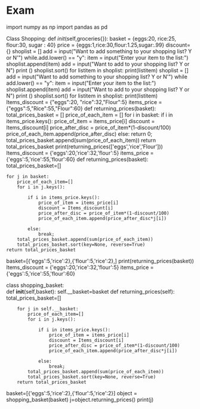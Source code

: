 # Exam
import numpy as np
import pandas as pd

Class Shopping:
       def _init_(self,groceries{}):
         basket = {eggs:20, rice:25, flour:30, sugar : 40}
         price = {eggs:1,rice:30,flour:1.25,sugar:.99}
        discount={}
        shoplist = []
        add = input("Want to add something to your shopping list? Y or N'")
    while.add.lower() == "y":
    item = input("Enter your item to the list:")
    shoplist.append(item)
    add = input("Want to add to your shopping list? Y or N")
    print ()
    shoplist.sort()
    for listitem in shoplist:
        print(listitem)
shoplist = []
add = input("Want to add something to your shopping list? Y or N'")
while add.lower() == "y":
    item = input("Enter your item to the list:")
shoplist.append(item)
add = input("Want to add to your shopping list? Y or N")
print ()
shoplist.sort()
for listitem in shoplist:
    print(listitem)
Items_discount = {"eggs":20, "rice":32,"Flour":5}
items_price = {"eggs":5,"Rice":55,"Flour":60}
def returning_prices(basket):
    total_prices_basket = []
    price_of_each_item = []
    for i in basket:
        if i in items_price.keys():
            price_of_item = items_price[i]
            discount = Items_discount[i]
            price_after_disc = price_of_item*(1-discount/100)
            price_of_each_item.append(price_after_disc)
        else:
            return 0;
        total_prices_basket.append(sum(price_of_each_item))
        return total_prices_basket
print(returning_prices(['eggs','rice','Flour']))
Items_discount = {'eggs':20,'rice':32,'flour':5}
items_price = {'eggs':5,'rice':55,'flour':60}
def returning_prices(basket):
    total_prices_basket=[]
    
    for j in basket:
        price_of_each_item=[]
        for i in j.keys():
            
            if i in items_price.keys():
                price_of_item = items_price[i]
                discount = Items_discount[i]
                price_after_disc = price_of_item*(1-discount/100)
                price_of_each_item.append(price_after_disc*j[i])
                
            else:
                break;
        total_prices_basket.append(sum(price_of_each_item))
        total_prices_basket.sort(key=None, reverse=True)
    return total_prices_basket
basket=[{'eggs':5,'rice':2},{'flour':5,'rice':2},]
print(returning_prices(basket))
Items_discount = {'eggs':20,'rice':32,'flour':5}
items_price = {'eggs':5,'rice':55,'flour':60}

class shopping_basket:  
    def __init__(self,basket):
        self.__basket=basket
    def returning_prices(self):
        total_prices_basket=[]
        
        for j in self.__basket:
            price_of_each_item=[]
            for i in j.keys():
                
                if i in items_price.keys():
                    price_of_item = items_price[i]
                    discount = Items_discount[i]
                    price_after_disc = price_of_item*(1-discount/100)
                    price_of_each_item.append(price_after_disc*j[i])
                    
                else:
                    break;
            total_prices_basket.append(sum(price_of_each_item))
            total_prices_basket.sort(key=None, reverse=True)
        return total_prices_basket
basket=[{'eggs':5,'rice':2},{'flour':5,'rice':2}]
object = shopping_basket(basket)
j=object.returning_prices()
print(j)
